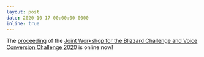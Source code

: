 ```yaml
---
layout: post
date: 2020-10-17 00:00:00-0000
inline: true
---
```


The [proceeding](https://www.isca-speech.org/archive/VCC_BC_2020/) of the [Joint Workshop for the Blizzard Challenge and Voice Conversion Challenge 2020](https://www.synsig.org/index.php/Joint_Workshop_for_the_Blizzard_Challenge_and_Voice_Conversion_Challenge_2020) is online now!